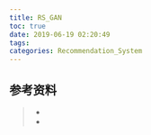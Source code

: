 ```yaml
---
title: RS_GAN
toc: true
date: 2019-06-19 02:20:49
tags:
categories: Recommendation_System
---
```






## 参考资料
> - []()
> - []()
